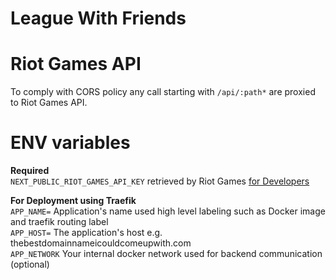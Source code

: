 # League With Friends

# Riot Games API

To comply with CORS policy any call starting with `/api/:path*` are proxied to Riot Games API.

# ENV variables

**Required**  
`NEXT_PUBLIC_RIOT_GAMES_API_KEY` retrieved by Riot Games [for Developers](https://developer.riotgames.com/)

**For Deployment using Traefik**  
`APP_NAME=` Application's name used high level labeling such as Docker image and traefik routing label  
`APP_HOST=` The application's host e.g. thebestdomainnameicouldcomeupwith.com  
`APP_NETWORK` Your internal docker network used for backend communication (optional)

